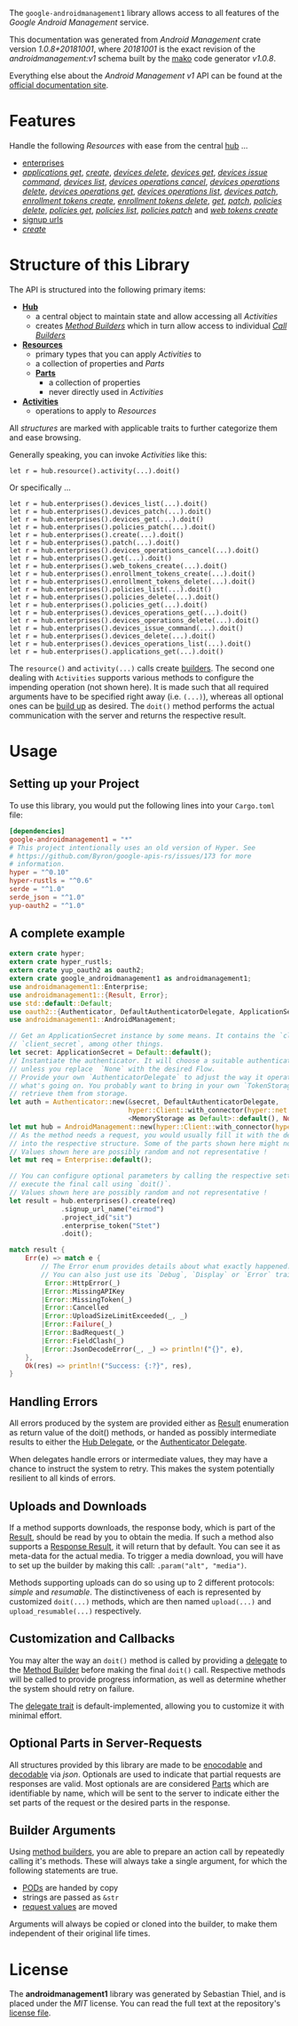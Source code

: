 <!---
DO NOT EDIT !
This file was generated automatically from 'src/mako/api/README.md.mako'
DO NOT EDIT !
-->
The `google-androidmanagement1` library allows access to all features of the *Google Android Management* service.

This documentation was generated from *Android Management* crate version *1.0.8+20181001*, where *20181001* is the exact revision of the *androidmanagement:v1* schema built by the [mako](http://www.makotemplates.org/) code generator *v1.0.8*.

Everything else about the *Android Management* *v1* API can be found at the
[official documentation site](https://developers.google.com/android/management).
# Features

Handle the following *Resources* with ease from the central [hub](https://docs.rs/google-androidmanagement1/1.0.8+20181001/google_androidmanagement1/struct.AndroidManagement.html) ... 

* [enterprises](https://docs.rs/google-androidmanagement1/1.0.8+20181001/google_androidmanagement1/struct.Enterprise.html)
 * [*applications get*](https://docs.rs/google-androidmanagement1/1.0.8+20181001/google_androidmanagement1/struct.EnterpriseApplicationGetCall.html), [*create*](https://docs.rs/google-androidmanagement1/1.0.8+20181001/google_androidmanagement1/struct.EnterpriseCreateCall.html), [*devices delete*](https://docs.rs/google-androidmanagement1/1.0.8+20181001/google_androidmanagement1/struct.EnterpriseDeviceDeleteCall.html), [*devices get*](https://docs.rs/google-androidmanagement1/1.0.8+20181001/google_androidmanagement1/struct.EnterpriseDeviceGetCall.html), [*devices issue command*](https://docs.rs/google-androidmanagement1/1.0.8+20181001/google_androidmanagement1/struct.EnterpriseDeviceIssueCommandCall.html), [*devices list*](https://docs.rs/google-androidmanagement1/1.0.8+20181001/google_androidmanagement1/struct.EnterpriseDeviceListCall.html), [*devices operations cancel*](https://docs.rs/google-androidmanagement1/1.0.8+20181001/google_androidmanagement1/struct.EnterpriseDeviceOperationCancelCall.html), [*devices operations delete*](https://docs.rs/google-androidmanagement1/1.0.8+20181001/google_androidmanagement1/struct.EnterpriseDeviceOperationDeleteCall.html), [*devices operations get*](https://docs.rs/google-androidmanagement1/1.0.8+20181001/google_androidmanagement1/struct.EnterpriseDeviceOperationGetCall.html), [*devices operations list*](https://docs.rs/google-androidmanagement1/1.0.8+20181001/google_androidmanagement1/struct.EnterpriseDeviceOperationListCall.html), [*devices patch*](https://docs.rs/google-androidmanagement1/1.0.8+20181001/google_androidmanagement1/struct.EnterpriseDevicePatchCall.html), [*enrollment tokens create*](https://docs.rs/google-androidmanagement1/1.0.8+20181001/google_androidmanagement1/struct.EnterpriseEnrollmentTokenCreateCall.html), [*enrollment tokens delete*](https://docs.rs/google-androidmanagement1/1.0.8+20181001/google_androidmanagement1/struct.EnterpriseEnrollmentTokenDeleteCall.html), [*get*](https://docs.rs/google-androidmanagement1/1.0.8+20181001/google_androidmanagement1/struct.EnterpriseGetCall.html), [*patch*](https://docs.rs/google-androidmanagement1/1.0.8+20181001/google_androidmanagement1/struct.EnterprisePatchCall.html), [*policies delete*](https://docs.rs/google-androidmanagement1/1.0.8+20181001/google_androidmanagement1/struct.EnterprisePolicyDeleteCall.html), [*policies get*](https://docs.rs/google-androidmanagement1/1.0.8+20181001/google_androidmanagement1/struct.EnterprisePolicyGetCall.html), [*policies list*](https://docs.rs/google-androidmanagement1/1.0.8+20181001/google_androidmanagement1/struct.EnterprisePolicyListCall.html), [*policies patch*](https://docs.rs/google-androidmanagement1/1.0.8+20181001/google_androidmanagement1/struct.EnterprisePolicyPatchCall.html) and [*web tokens create*](https://docs.rs/google-androidmanagement1/1.0.8+20181001/google_androidmanagement1/struct.EnterpriseWebTokenCreateCall.html)
* [signup urls](https://docs.rs/google-androidmanagement1/1.0.8+20181001/google_androidmanagement1/struct.SignupUrl.html)
 * [*create*](https://docs.rs/google-androidmanagement1/1.0.8+20181001/google_androidmanagement1/struct.SignupUrlCreateCall.html)




# Structure of this Library

The API is structured into the following primary items:

* **[Hub](https://docs.rs/google-androidmanagement1/1.0.8+20181001/google_androidmanagement1/struct.AndroidManagement.html)**
    * a central object to maintain state and allow accessing all *Activities*
    * creates [*Method Builders*](https://docs.rs/google-androidmanagement1/1.0.8+20181001/google_androidmanagement1/trait.MethodsBuilder.html) which in turn
      allow access to individual [*Call Builders*](https://docs.rs/google-androidmanagement1/1.0.8+20181001/google_androidmanagement1/trait.CallBuilder.html)
* **[Resources](https://docs.rs/google-androidmanagement1/1.0.8+20181001/google_androidmanagement1/trait.Resource.html)**
    * primary types that you can apply *Activities* to
    * a collection of properties and *Parts*
    * **[Parts](https://docs.rs/google-androidmanagement1/1.0.8+20181001/google_androidmanagement1/trait.Part.html)**
        * a collection of properties
        * never directly used in *Activities*
* **[Activities](https://docs.rs/google-androidmanagement1/1.0.8+20181001/google_androidmanagement1/trait.CallBuilder.html)**
    * operations to apply to *Resources*

All *structures* are marked with applicable traits to further categorize them and ease browsing.

Generally speaking, you can invoke *Activities* like this:

```Rust,ignore
let r = hub.resource().activity(...).doit()
```

Or specifically ...

```ignore
let r = hub.enterprises().devices_list(...).doit()
let r = hub.enterprises().devices_patch(...).doit()
let r = hub.enterprises().devices_get(...).doit()
let r = hub.enterprises().policies_patch(...).doit()
let r = hub.enterprises().create(...).doit()
let r = hub.enterprises().patch(...).doit()
let r = hub.enterprises().devices_operations_cancel(...).doit()
let r = hub.enterprises().get(...).doit()
let r = hub.enterprises().web_tokens_create(...).doit()
let r = hub.enterprises().enrollment_tokens_create(...).doit()
let r = hub.enterprises().enrollment_tokens_delete(...).doit()
let r = hub.enterprises().policies_list(...).doit()
let r = hub.enterprises().policies_delete(...).doit()
let r = hub.enterprises().policies_get(...).doit()
let r = hub.enterprises().devices_operations_get(...).doit()
let r = hub.enterprises().devices_operations_delete(...).doit()
let r = hub.enterprises().devices_issue_command(...).doit()
let r = hub.enterprises().devices_delete(...).doit()
let r = hub.enterprises().devices_operations_list(...).doit()
let r = hub.enterprises().applications_get(...).doit()
```

The `resource()` and `activity(...)` calls create [builders][builder-pattern]. The second one dealing with `Activities` 
supports various methods to configure the impending operation (not shown here). It is made such that all required arguments have to be 
specified right away (i.e. `(...)`), whereas all optional ones can be [build up][builder-pattern] as desired.
The `doit()` method performs the actual communication with the server and returns the respective result.

# Usage

## Setting up your Project

To use this library, you would put the following lines into your `Cargo.toml` file:

```toml
[dependencies]
google-androidmanagement1 = "*"
# This project intentionally uses an old version of Hyper. See
# https://github.com/Byron/google-apis-rs/issues/173 for more
# information.
hyper = "^0.10"
hyper-rustls = "^0.6"
serde = "^1.0"
serde_json = "^1.0"
yup-oauth2 = "^1.0"
```

## A complete example

```Rust
extern crate hyper;
extern crate hyper_rustls;
extern crate yup_oauth2 as oauth2;
extern crate google_androidmanagement1 as androidmanagement1;
use androidmanagement1::Enterprise;
use androidmanagement1::{Result, Error};
use std::default::Default;
use oauth2::{Authenticator, DefaultAuthenticatorDelegate, ApplicationSecret, MemoryStorage};
use androidmanagement1::AndroidManagement;

// Get an ApplicationSecret instance by some means. It contains the `client_id` and 
// `client_secret`, among other things.
let secret: ApplicationSecret = Default::default();
// Instantiate the authenticator. It will choose a suitable authentication flow for you, 
// unless you replace  `None` with the desired Flow.
// Provide your own `AuthenticatorDelegate` to adjust the way it operates and get feedback about 
// what's going on. You probably want to bring in your own `TokenStorage` to persist tokens and
// retrieve them from storage.
let auth = Authenticator::new(&secret, DefaultAuthenticatorDelegate,
                              hyper::Client::with_connector(hyper::net::HttpsConnector::new(hyper_rustls::TlsClient::new())),
                              <MemoryStorage as Default>::default(), None);
let mut hub = AndroidManagement::new(hyper::Client::with_connector(hyper::net::HttpsConnector::new(hyper_rustls::TlsClient::new())), auth);
// As the method needs a request, you would usually fill it with the desired information
// into the respective structure. Some of the parts shown here might not be applicable !
// Values shown here are possibly random and not representative !
let mut req = Enterprise::default();

// You can configure optional parameters by calling the respective setters at will, and
// execute the final call using `doit()`.
// Values shown here are possibly random and not representative !
let result = hub.enterprises().create(req)
             .signup_url_name("eirmod")
             .project_id("sit")
             .enterprise_token("Stet")
             .doit();

match result {
    Err(e) => match e {
        // The Error enum provides details about what exactly happened.
        // You can also just use its `Debug`, `Display` or `Error` traits
         Error::HttpError(_)
        |Error::MissingAPIKey
        |Error::MissingToken(_)
        |Error::Cancelled
        |Error::UploadSizeLimitExceeded(_, _)
        |Error::Failure(_)
        |Error::BadRequest(_)
        |Error::FieldClash(_)
        |Error::JsonDecodeError(_, _) => println!("{}", e),
    },
    Ok(res) => println!("Success: {:?}", res),
}

```
## Handling Errors

All errors produced by the system are provided either as [Result](https://docs.rs/google-androidmanagement1/1.0.8+20181001/google_androidmanagement1/enum.Result.html) enumeration as return value of 
the doit() methods, or handed as possibly intermediate results to either the 
[Hub Delegate](https://docs.rs/google-androidmanagement1/1.0.8+20181001/google_androidmanagement1/trait.Delegate.html), or the [Authenticator Delegate](https://docs.rs/yup-oauth2/*/yup_oauth2/trait.AuthenticatorDelegate.html).

When delegates handle errors or intermediate values, they may have a chance to instruct the system to retry. This 
makes the system potentially resilient to all kinds of errors.

## Uploads and Downloads
If a method supports downloads, the response body, which is part of the [Result](https://docs.rs/google-androidmanagement1/1.0.8+20181001/google_androidmanagement1/enum.Result.html), should be
read by you to obtain the media.
If such a method also supports a [Response Result](https://docs.rs/google-androidmanagement1/1.0.8+20181001/google_androidmanagement1/trait.ResponseResult.html), it will return that by default.
You can see it as meta-data for the actual media. To trigger a media download, you will have to set up the builder by making
this call: `.param("alt", "media")`.

Methods supporting uploads can do so using up to 2 different protocols: 
*simple* and *resumable*. The distinctiveness of each is represented by customized 
`doit(...)` methods, which are then named `upload(...)` and `upload_resumable(...)` respectively.

## Customization and Callbacks

You may alter the way an `doit()` method is called by providing a [delegate](https://docs.rs/google-androidmanagement1/1.0.8+20181001/google_androidmanagement1/trait.Delegate.html) to the 
[Method Builder](https://docs.rs/google-androidmanagement1/1.0.8+20181001/google_androidmanagement1/trait.CallBuilder.html) before making the final `doit()` call. 
Respective methods will be called to provide progress information, as well as determine whether the system should 
retry on failure.

The [delegate trait](https://docs.rs/google-androidmanagement1/1.0.8+20181001/google_androidmanagement1/trait.Delegate.html) is default-implemented, allowing you to customize it with minimal effort.

## Optional Parts in Server-Requests

All structures provided by this library are made to be [enocodable](https://docs.rs/google-androidmanagement1/1.0.8+20181001/google_androidmanagement1/trait.RequestValue.html) and 
[decodable](https://docs.rs/google-androidmanagement1/1.0.8+20181001/google_androidmanagement1/trait.ResponseResult.html) via *json*. Optionals are used to indicate that partial requests are responses 
are valid.
Most optionals are are considered [Parts](https://docs.rs/google-androidmanagement1/1.0.8+20181001/google_androidmanagement1/trait.Part.html) which are identifiable by name, which will be sent to 
the server to indicate either the set parts of the request or the desired parts in the response.

## Builder Arguments

Using [method builders](https://docs.rs/google-androidmanagement1/1.0.8+20181001/google_androidmanagement1/trait.CallBuilder.html), you are able to prepare an action call by repeatedly calling it's methods.
These will always take a single argument, for which the following statements are true.

* [PODs][wiki-pod] are handed by copy
* strings are passed as `&str`
* [request values](https://docs.rs/google-androidmanagement1/1.0.8+20181001/google_androidmanagement1/trait.RequestValue.html) are moved

Arguments will always be copied or cloned into the builder, to make them independent of their original life times.

[wiki-pod]: http://en.wikipedia.org/wiki/Plain_old_data_structure
[builder-pattern]: http://en.wikipedia.org/wiki/Builder_pattern
[google-go-api]: https://github.com/google/google-api-go-client

# License
The **androidmanagement1** library was generated by Sebastian Thiel, and is placed 
under the *MIT* license.
You can read the full text at the repository's [license file][repo-license].

[repo-license]: https://github.com/Byron/google-apis-rsblob/master/LICENSE.md
